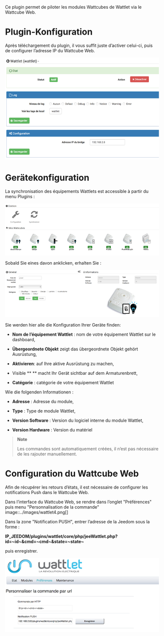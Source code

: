 Ce plugin permet de piloter les modules Wattcubes de Wattlet via le
Wattcube Web.

Plugin-Konfiguration
=======================

Après téléchargement du plugin, il vous suffit juste d’activer celui-ci,
puis de configurer l’adresse IP du Wattcube Web.

![wattlet](../images/wattlet.png)

Gerätekonfiguration
=============================

La synchronisation des équipements Wattlets est accessible à partir du
menu Plugins :

![wattlet2](../images/wattlet2.png)

Sobald Sie eines davon anklicken, erhalten Sie :

![wattlet3](../images/wattlet3.png)

Sie werden hier alle die Konfiguration Ihrer Geräte finden:

-   **Nom de l’équipement Wattlet** : nom de votre équipement Wattlet
    sur le dashboard,

-   **Übergeordnete Objekt** zeigt das übergeordnete Objekt gehört
    Ausrüstung,

-   **Aktivieren**: auf Ihre aktive Ausrüstung zu machen,

-   Visible ** ** macht Ihr Gerät sichtbar auf dem Armaturenbrett,

-   **Catégorie** : catégorie de votre équipement Wattlet

Wie die folgenden Informationen :

-   **Adresse** : Adresse du module,

-   **Type** : Type de module Wattlet,

-   **Version Software** : Version du logiciel interne du module
    Wattlet,

-   **Version Hardware** : Version du matériel

> **Note**
>
> Les commandes sont automatiquement créées, il n’est pas nécessaire de
> les rajouter manuellement.

Configuration du Wattcube Web 
=============================

Afin de récupérer les retours d’états, il est nécessaire de configurer
les notifications Push dans le Wattcube Web.

Dans l’interface du Wattcube Web, se rendre dans l’onglet "Préférences"
puis menu "Personnalisation de la commande"
image::../images/wattlet4.png\[\]

Dans la zone "Notification PUSH", entrer l’adresse de la Jeedom sous la
forme :

**IP\_JEEDOM/plugins/wattlet/core/php/jeeWattlet.php?id=~id~&cmd=~cmd~&state=~state~**

puis enregistrer.

![wattlet5](../images/wattlet5.png)
